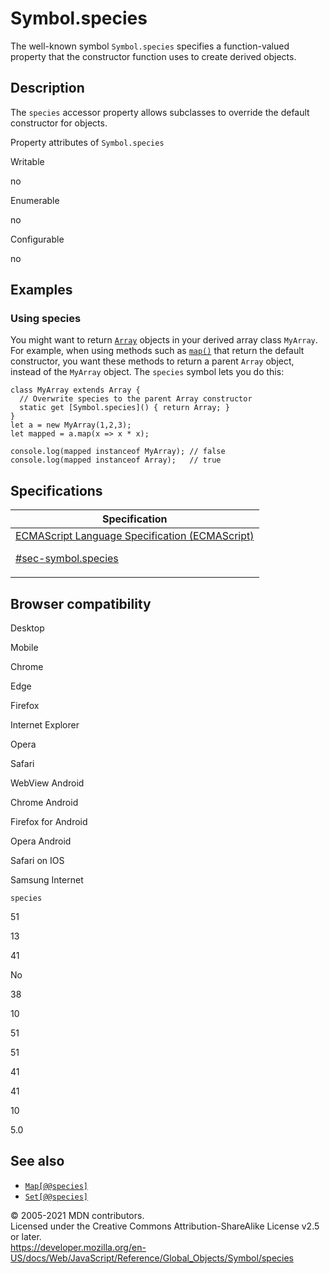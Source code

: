 # Symbol.species

The well-known symbol `Symbol.species` specifies a function-valued property that the constructor function uses to create derived objects.

## Description

The `species` accessor property allows subclasses to override the default constructor for objects.

Property attributes of `Symbol.species`

Writable

no

Enumerable

no

Configurable

no

## Examples

### Using species

You might want to return [`Array`](../array) objects in your derived array class `MyArray`. For example, when using methods such as [`map()`](../array/map) that return the default constructor, you want these methods to return a parent `Array` object, instead of the `MyArray` object. The `species` symbol lets you do this:

    class MyArray extends Array {
      // Overwrite species to the parent Array constructor
      static get [Symbol.species]() { return Array; }
    }
    let a = new MyArray(1,2,3);
    let mapped = a.map(x => x * x);

    console.log(mapped instanceof MyArray); // false
    console.log(mapped instanceof Array);   // true

## Specifications

<table><thead><tr class="header"><th>Specification</th></tr></thead><tbody><tr class="odd"><td><a href="https://tc39.es/ecma262/#sec-symbol.species">ECMAScript Language Specification (ECMAScript) 
<br/>

<span class="small">#sec-symbol.species</span></a></td></tr></tbody></table>

## Browser compatibility

Desktop

Mobile

Chrome

Edge

Firefox

Internet Explorer

Opera

Safari

WebView Android

Chrome Android

Firefox for Android

Opera Android

Safari on IOS

Samsung Internet

`species`

51

13

41

No

38

10

51

51

41

41

10

5.0

## See also

-   [`Map[@@species]`](../map/@@species)
-   [`Set[@@species]`](../set/@@species)

© 2005-2021 MDN contributors.  
Licensed under the Creative Commons Attribution-ShareAlike License v2.5 or later.  
<a href="https://developer.mozilla.org/en-US/docs/Web/JavaScript/Reference/Global_Objects/Symbol/species" class="_attribution-link">https://developer.mozilla.org/en-US/docs/Web/JavaScript/Reference/Global_Objects/Symbol/species</a>
